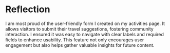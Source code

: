 # Reflection

I am most proud of the user-friendly form I created on my activities page. It allows visitors to submit their travel suggestions, fostering community interaction. I ensured it was easy to navigate with clear labels and required fields to enhance usability. This feature not only encourages user engagement but also helps gather valuable insights for future content. 
